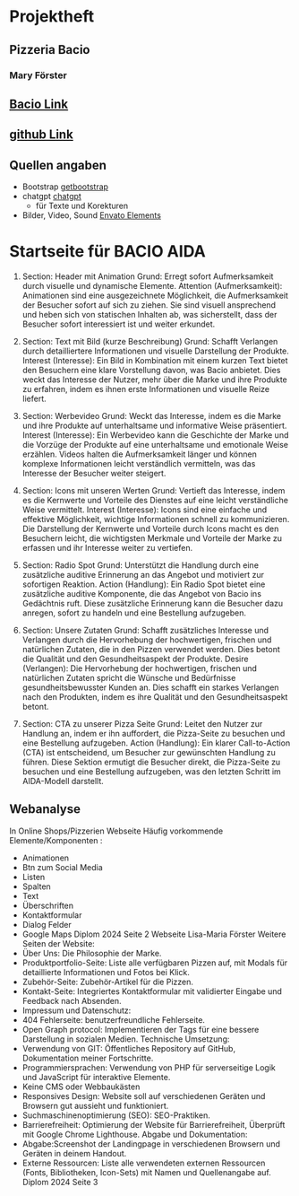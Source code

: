 # Projektheft

## Pizzeria Bacio
### Mary Förster

## [Bacio Link](https://mary.startmedia.at/) 
## [github Link](https://shorturl.at/pMALr) 

## Quellen angaben
- Bootstrap [getbootstrap](https://getbootstrap.com/)
- chatgpt [chatgpt](https://chatgpt.com/) 
  - für Texte und Korekturen
- Bilder, Video, Sound [Envato Elements](https://elements.envato.com/de/?clickid=SM6WJ428mxyKWAXxghRi4XjgUkC0il11BRzyUs0&iradid=1159027&iradtype=TEXT_LINK&irgwc=1&irmptype=mediapartner&mp=Affilijunction%20Media&utm_campaign=elements_af_3668049&utm_medium=affiliate&utm_source=impact_radius)

# Startseite für BACIO AIDA

1. Section: Header mit Animation
Grund: Erregt sofort Aufmerksamkeit durch visuelle und dynamische Elemente.
Attention (Aufmerksamkeit): Animationen sind eine ausgezeichnete Möglichkeit, die Aufmerksamkeit der Besucher sofort auf sich zu ziehen. Sie sind visuell ansprechend und heben sich von statischen Inhalten ab, was sicherstellt, dass der Besucher sofort interessiert ist und weiter erkundet.

2. Section: Text mit Bild (kurze Beschreibung)
Grund: Schafft Verlangen durch detailliertere Informationen und visuelle Darstellung der Produkte.
Interest (Interesse): Ein Bild in Kombination mit einem kurzen Text bietet den Besuchern eine klare Vorstellung davon, was Bacio anbietet. Dies weckt das Interesse der Nutzer, mehr über die Marke und ihre Produkte zu erfahren, indem es ihnen erste Informationen und visuelle Reize liefert.

3. Section: Werbevideo
Grund: Weckt das Interesse, indem es die Marke und ihre Produkte auf unterhaltsame und informative Weise präsentiert.
Interest (Interesse): Ein Werbevideo kann die Geschichte der Marke und die Vorzüge der Produkte auf eine unterhaltsame und emotionale Weise erzählen. Videos halten die Aufmerksamkeit länger und können komplexe Informationen leicht verständlich vermitteln, was das Interesse der Besucher weiter steigert.

4. Section: Icons mit unseren Werten
Grund: Vertieft das Interesse, indem es die Kernwerte und Vorteile des Dienstes auf eine leicht verständliche Weise vermittelt.
Interest (Interesse): Icons sind eine einfache und effektive Möglichkeit, wichtige Informationen schnell zu kommunizieren. Die Darstellung der Kernwerte und Vorteile durch Icons macht es den Besuchern leicht, die wichtigsten Merkmale und Vorteile der Marke zu erfassen und ihr Interesse weiter zu vertiefen.

5. Section: Radio Spot
Grund: Unterstützt die Handlung durch eine zusätzliche auditive Erinnerung an das Angebot und motiviert zur sofortigen Reaktion.
Action (Handlung): Ein Radio Spot bietet eine zusätzliche auditive Komponente, die das Angebot von Bacio ins Gedächtnis ruft. Diese zusätzliche Erinnerung kann die Besucher dazu anregen, sofort zu handeln und eine Bestellung aufzugeben.

6. Section: Unsere Zutaten
Grund: Schafft zusätzliches Interesse und Verlangen durch die Hervorhebung der hochwertigen, frischen und natürlichen Zutaten, die in den Pizzen verwendet werden. Dies betont die Qualität und den Gesundheitsaspekt der Produkte.
Desire (Verlangen): Die Hervorhebung der hochwertigen, frischen und natürlichen Zutaten spricht die Wünsche und Bedürfnisse gesundheitsbewusster Kunden an. Dies schafft ein starkes Verlangen nach den Produkten, indem es ihre Qualität und den Gesundheitsaspekt betont.

7. Section: CTA zu unserer Pizza Seite
Grund: Leitet den Nutzer zur Handlung an, indem er ihn auffordert, die Pizza-Seite zu besuchen und eine Bestellung aufzugeben.
Action (Handlung): Ein klarer Call-to-Action (CTA) ist entscheidend, um Besucher zur gewünschten Handlung zu führen. Diese Sektion ermutigt die Besucher direkt, die Pizza-Seite zu besuchen und eine Bestellung aufzugeben, was den letzten Schritt im AIDA-Modell darstellt.

## Webanalyse
In Online Shops/Pizzerien Webseite
Häufig vorkommende Elemente/Komponenten :
- Animationen
- Btn zum Social Media
- Listen
- Spalten
- Text
- Überschriften
- Kontaktformular
- Dialog Felder
- Google Maps
Diplom 2024 Seite 2
Webseite Lisa-Maria Förster
Weitere Seiten der Website:
- Über Uns: Die Philosophie der Marke.
- Produktportfolio-Seite: Liste alle verfügbaren Pizzen auf,
mit Modals für detaillierte Informationen und Fotos bei
Klick.
- Zubehör-Seite: Zubehör-Artikel für die Pizzen.
- Kontakt-Seite: Integriertes Kontaktformular mit validierter
Eingabe und Feedback nach Absenden.
- Impressum und Datenschutz:
- 404 Fehlerseite: benutzerfreundliche Fehlerseite.
- Open Graph protocol: Implementieren der Tags für eine
bessere Darstellung in sozialen Medien.
Technische Umsetzung:
- Verwendung von GIT: Öffentliches Repository auf GitHub,
Dokumentation meiner Fortschritte.
- Programmiersprachen: Verwendung von PHP für
serverseitige Logik und JavaScript für interaktive Elemente.
- Keine CMS oder Webbaukästen
- Responsives Design: Website soll auf verschiedenen
Geräten und Browsern gut aussieht und funktioniert.
- Suchmaschinenoptimierung (SEO): SEO-Praktiken.
- Barrierefreiheit: Optimierung der Website für
Barrierefreiheit, Überprüft mit Google Chrome Lighthouse.
Abgabe und Dokumentation:
- Abgabe:Screenshot der Landingpage in verschiedenen
Browsern und Geräten in deinem Handout.
- Externe Ressourcen: Liste alle verwendeten externen
Ressourcen (Fonts, Bibliotheken, Icon-Sets) mit Namen und
Quellenangabe auf.
Diplom 2024 Seite 3